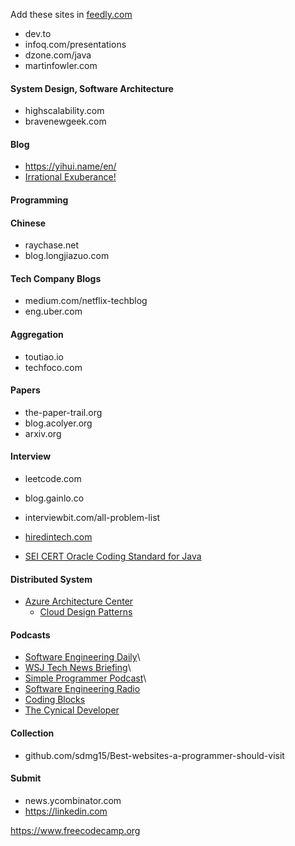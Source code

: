 Add these sites in [feedly.com](https://feedly.com)

- dev.to
- infoq.com/presentations  
- dzone.com/java
- martinfowler.com

#### System Design, Software Architecture
- highscalability.com
- bravenewgeek.com

#### Blog
- <https://yihui.name/en/>
- [Irrational Exuberance!](https://lethain.com)

#### Programming
<!-- - henrikwarne.com
- kitchensoap.com -->

#### Chinese
- raychase.net
- blog.longjiazuo.com

#### Tech Company Blogs
- medium.com/netflix-techblog  
- eng.uber.com

#### Aggregation
- toutiao.io
- techfoco.com

#### Papers
- the-paper-trail.org
- blog.acolyer.org
- arxiv.org

#### Interview
- leetcode.com
- blog.gainlo.co
- interviewbit.com/all-problem-list  
- [hiredintech.com](hiredintech.com)

- [SEI CERT Oracle Coding Standard for Java](https://wiki.sei.cmu.edu/confluence/display/java/SEI+CERT+Oracle+Coding+Standard+for+Java)

#### Distributed System
- [Azure Architecture Center](https://docs.microsoft.com/en-us/azure/architecture/)
  - [Cloud Design Patterns](https://docs.microsoft.com/en-us/azure/architecture/patterns/)

#### Podcasts
- [Software Engineering Daily](https://play.google.com/music/listen?authuser&u=0#/ps/Imt7rx7yailrim3zsbghezphkky)\
- [WSJ Tech News Briefing](https://play.google.com/music/listen?authuser&u=0#/ps/Idi4wnaf74mhfxtfuudlawj7epe)\
- [Simple Programmer Podcast](https://play.google.com/music/listen?authuser&u=0#/ps/Ijwwz53jyh2yzce422prro3qtzm)\
- [Software Engineering Radio](http://www.se-radio.net/)
- [Coding Blocks](http://www.codingblocks.net/)
- [The Cynical Developer](https://cynicaldeveloper.com/Podcast/)

#### Collection
- github.com/sdmg15/Best-websites-a-programmer-should-visit

#### Submit
- news.ycombinator.com
- https://linkedin.com

https://www.freecodecamp.org